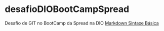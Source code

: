 # desafioDIOBootCampSpread
Desafio de GIT no BootCamp da Spread na DIO
[Markdown Sintaxe Básica](https://www.markdownguide.org/basic-syntax/)
